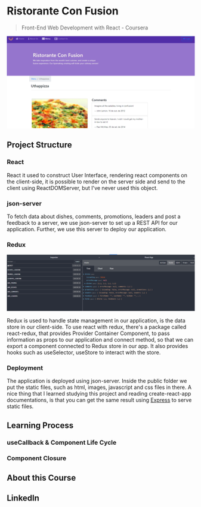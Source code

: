 # Ristorante Con Fusion

> Front-End Web Development with React - Coursera

<img src="./.github/RistorantScreenshot3.png" width="750" alt="Ristorant Confusion">

## Project Structure

### React

React it used to construct User Interface, rendering react components on the client-side, it is possible to render on the server side and send to the client using ReactDOMServer, but I've never used this object.

### json-server

To fetch data about dishes, comments, promotions, leaders and post a feedback to a server, we use json-server to set up a REST API for our application. Further, we use this server to deploy our application.

### Redux

<img src="./.github/RistorantScreenshot4.png" width="750" alt="Ristorant Confusion">

Redux is used to handle state management in our application, is the data store in our client-side. To use react with redux, there's a package called react-redux, that provides Provider Container Component, to pass information as props to our application and connect method, so that we can export a component connected to Redux store in our app. It also provides hooks such as useSelector, useStore to interact with the store.

### Deployment

The application is deployed using json-server. Inside the public folder we put the static files, such as html, images, javascript and css files in there. A nice thing that I learned studying this project and reading create-react-app documentations, is that you can get the same result using [Express](https://expressjs.com/en/starter/static-files.html) to serve static files.

## Learning Process

### useCallback & Component Life Cycle

### Component Closure

## About this Course

## Linkedln
